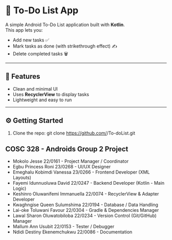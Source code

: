 # 📝 To-Do List App

A simple Android To-Do List application built with **Kotlin**.  
This app lets you:

- Add new tasks ✅
- Mark tasks as done (with strikethrough effect) ✍️
- Delete completed tasks 🗑️

---

## 🚀 Features
- Clean and minimal UI  
- Uses **RecyclerView** to display tasks  
- Lightweight and easy to run  

---

## ⚙️ Getting Started

1. Clone the repo:
   git clone https://github.com/<your-username>/To-doList.git

## COSC 328 - Androids Group 2 Project
- Mokolo Jesse 22/0161 - Project Manager / Coordinator
- Egbu Princess Roni 23/0268 - UI/UX Designer
- Emeghalu Kobimdi Vanessa  23/0266 - Frontend Developer (XML Layouts)
- Fayemi Idunnuoluwa David 22/0247 - Backend Developer (Kotlin - Main Logic)
- Keshinro Oluwanifemi Immanuella 22/0074 - RecyclerView & Adapter Developer
- Kwaghngise Queen Sulumshima 22/0194 - Database / Data Handling
- Lai-oke Toluwani Favour 22/0304 - Gradle & Dependencies Manager
- Lawal Sharon Oluwatobiloba 22/0234 - Version Control (Git/GitHub) Manager
- Mallum Ann Usubit 22/0153 - Tester / Debugger
- Ndidi Destiny Ekenemchukwu 22/0086 - Documentation
